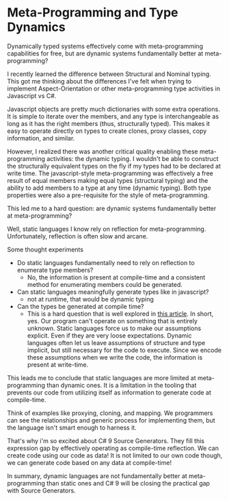 # Meta-Programming and Type Dynamics

Dynamically typed systems effectively come with meta-programming capabilities for free, but are dynamic systems fundamentally better at meta-programming?

I recently learned the difference between Structural and Nominal typing. This got me thinking about the differences I've felt when trying to implement Aspect-Orientation or other meta-programming type activities in Javascript vs C#.

Javascript objects are pretty much dictionaries with some extra operations. It is simple to iterate over the members, and any type is interchangeable as long as it has the right members (thus, structurally typed). This makes it easy to operate directly on types to create clones, proxy classes, copy information, and similar.

However, I realized there was another critical quality enabling these meta-programming activities: the dynamic typing. I wouldn't be able to construct the structurally equivalent types on the fly if my types had to be declared at write time. The javascript-style meta-programming was effectively a free result of equal members making equal types (structural typing) and the ability to add members to a type at any time (dynamic typing). Both type properties were also a pre-requisite for the style of meta-programming.

This led me to a hard question: are dynamic systems fundamentally better at meta-programming?

Well, static languages I know rely on reflection for meta-programming. Unfortunately, reflection is often slow and arcane. 

Some thought experiments
- Do static languages fundamentally need to rely on reflection to enumerate type members?
  - No, the information is present at compile-time and a consistent method for enumerating members could be generated.
- Can static languages meaningfully generate types like in javascript?
  - not at runtime, that would be dynamic typing
- Can the types be generated at compile time?
  - This is a hard question that is well explored in [this article](http://lexi-lambda.github.io/blog/2020/01/19/no-dynamic-type-systems-are-not-inherently-more-open/). In short, yes. Our program can't operate on something that is entirely unknown. Static languages force us to make our assumptions explicit. Even if they are very loose expectations. Dynamic languages often let us leave assumptions of structure and type implicit, but still necessary for the code to execute. Since we encode these assumptions when we write the code, the information is present at write-time. 

This leads me to conclude that static languages are more limited at meta-programming than dynamic ones. It is a limitation in the tooling that prevents our code from utilizing itself as information to generate code at compile-time.

Think of examples like proxying, cloning, and mapping. We programmers can see the relationships and generic process for implementing them, but the language isn't smart enough to harness it. 

That's why i'm so excited about C# 9 Source Generators. They fill this expression gap by effectively operating as compile-time reflection. We can create code using our code as data! It is not limited to our own code though, we can generate code based on any data at compile-time! 

In summary, dynamic languages are not fundamentally better at meta-programming than static ones and C# 9 will be closing the practical gap with Source Generators.